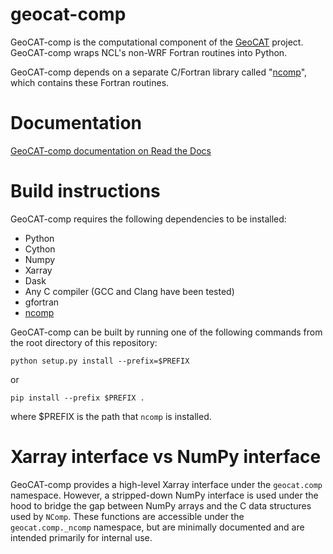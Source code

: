 geocat-comp
===========

GeoCAT-comp is the computational component of the [GeoCAT](https://ncar.github.io/GeoCAT) project. GeoCAT-comp wraps NCL's non-WRF Fortran routines into Python.

GeoCAT-comp depends on a separate C/Fortran library called "[ncomp](https://github.com/NCAR/ncomp)", which contains these Fortran routines.


Documentation
=============

[GeoCAT-comp documentation on Read the Docs](https://geocat-comp.readthedocs.io)



Build instructions
==================

GeoCAT-comp requires the following dependencies to be installed:

* Python
* Cython
* Numpy
* Xarray
* Dask
* Any C compiler (GCC and Clang have been tested)
* gfortran
* [ncomp](https://github.com/NCAR/ncomp) 

GeoCAT-comp can be built by running one of the following commands from the root directory of this repository:
```
python setup.py install --prefix=$PREFIX
```
or
```
pip install --prefix $PREFIX .
```

where $PREFIX is the path that `ncomp` is installed.


Xarray interface vs NumPy interface
===================================

GeoCAT-comp provides a high-level Xarray interface under the `geocat.comp` namespace. However, a stripped-down NumPy interface is used under the hood to bridge the gap between NumPy arrays and the C data structures used by `NComp`. These functions are accessible under the `geocat.comp._ncomp` namespace, but are minimally documented and are intended primarily for internal use.
